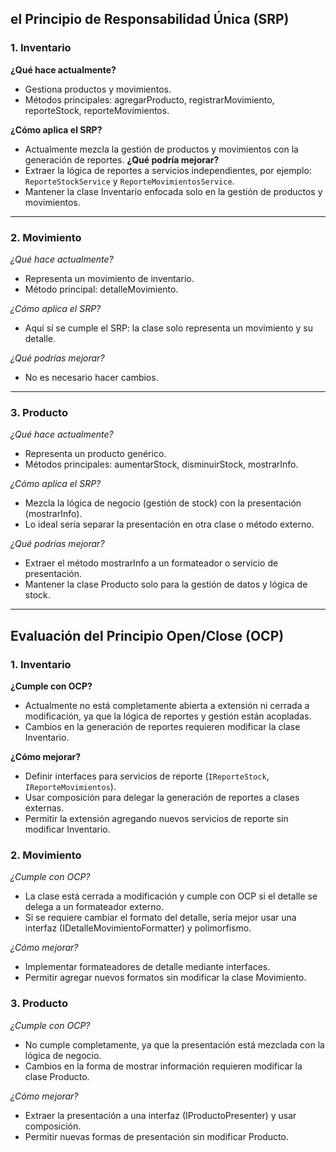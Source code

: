 ## el Principio de Responsabilidad Única (SRP) 

### 1. Inventario

**¿Qué hace actualmente?**
- Gestiona productos y movimientos.
- Métodos principales: agregarProducto, registrarMovimiento, reporteStock, reporteMovimientos.

**¿Cómo aplica el SRP?**
- Actualmente mezcla la gestión de productos y movimientos con la generación de reportes.
**¿Qué podría mejorar?**
- Extraer la lógica de reportes a servicios independientes, por ejemplo: `ReporteStockService` y `ReporteMovimientosService`.
- Mantener la clase Inventario enfocada solo en la gestión de productos y movimientos.

---
### 2. Movimiento

*¿Qué hace actualmente?*
- Representa un movimiento de inventario.
- Método principal: detalleMovimiento.

*¿Cómo aplica el SRP?*
- Aquí sí se cumple el SRP: la clase solo representa un movimiento y su detalle.

*¿Qué podrías mejorar?*
- No es necesario hacer cambios.

---

### 3. Producto

*¿Qué hace actualmente?*
- Representa un producto genérico.
- Métodos principales: aumentarStock, disminuirStock, mostrarInfo.

*¿Cómo aplica el SRP?*
- Mezcla la lógica de negocio (gestión de stock) con la presentación (mostrarInfo).
- Lo ideal sería separar la presentación en otra clase o método externo.

*¿Qué podrías mejorar?*
- Extraer el método mostrarInfo a un formateador o servicio de presentación.
- Mantener la clase Producto solo para la gestión de datos y lógica de stock.
---

## Evaluación del Principio Open/Close (OCP)

### 1. Inventario

**¿Cumple con OCP?**
- Actualmente no está completamente abierta a extensión ni cerrada a modificación, ya que la lógica de reportes y gestión están acopladas.
- Cambios en la generación de reportes requieren modificar la clase Inventario.

**¿Cómo mejorar?**
- Definir interfaces para servicios de reporte (`IReporteStock`, `IReporteMovimientos`).
- Usar composición para delegar la generación de reportes a clases externas.
- Permitir la extensión agregando nuevos servicios de reporte sin modificar Inventario.

### 2. Movimiento

*¿Cumple con OCP?*
- La clase está cerrada a modificación y cumple con OCP si el detalle se delega a un formateador externo.
- Si se requiere cambiar el formato del detalle, sería mejor usar una interfaz (IDetalleMovimientoFormatter) y polimorfismo.

*¿Cómo mejorar?*
- Implementar formateadores de detalle mediante interfaces.
- Permitir agregar nuevos formatos sin modificar la clase Movimiento.

### 3. Producto

*¿Cumple con OCP?*
- No cumple completamente, ya que la presentación está mezclada con la lógica de negocio.
- Cambios en la forma de mostrar información requieren modificar la clase Producto.

*¿Cómo mejorar?*
- Extraer la presentación a una interfaz (IProductoPresenter) y usar composición.
- Permitir nuevas formas de presentación sin modificar Producto.